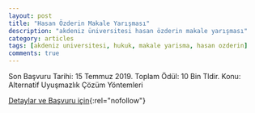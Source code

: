 ```yaml
---
layout: post
title: "Hasan Özderin Makale Yarışması"
description: "akdeniz üniversitesi hasan özderin makale yarışması"
category: articles
tags: [akdeniz universitesi, hukuk, makale yarisma, hasan ozderin]
comments: true
---
```


Son Başvuru Tarihi: 15 Temmuz 2019. Toplam Ödül: 10 Bin Tldir.
Konu: Alternatif Uyuşmazlık Çözüm Yöntemleri

[Detaylar ve Başvuru için](http://makaleyarismasi.akdeniz.edu.tr/tr){:rel="nofollow"}